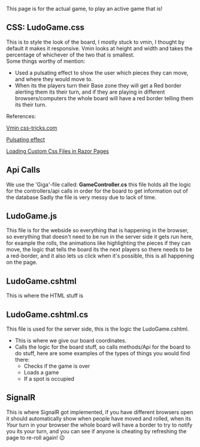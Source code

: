 This page is for the actual game, to play an active game that is!

## CSS: LudoGame.css
This is to style the look of the board, I mostly stuck to vmin, I thought by default it makes it responsive. Vmin looks at height and width and takes the percentage of whichever of the two that is smallest.  
Some things worthy of mention:
* Used a pulsating effect to show the user which pieces they can move, and where they would move to.
* When its the players turn their Base zone they will get a Red border alerting them its their turn, and if they are playing in different browsers/computers the whole board will have a red border telling them its their turn. 

References:

[Vmin css-tricks.com](https://css-tricks.com/simple-little-use-case-vmin/)

[Pulsating effect]()

[Loading Custom Css Files in Razor Pages](https://dev.to/amjadmh73/loading-custom-css-files-in-razor-pages-4no9)

## Api Calls
We use the 'Giga'-file called: **GameController.cs** this file holds all the logic for the controllers/api calls in order for the board to get information out of the database
Sadly the file is very messy due to lack of time.

## LudoGame.js
This file is for the webside so everything that is happening in the browser, so everything that doesn't need to be run in the server side it gets run here, for example the rolls, the animations like highlighting the pieces if they can move, the logic that tells the board its the next players so there needs to be a red-border, and it also lets us click when it's possible, this is all happening on the page.

## LudoGame.cshtml
This is where the HTML stuff is 

## LudoGame.cshtml.cs
This file is used for the server side, this is the logic the LudoGame.cshtml.
* This is where we give our board coordinates. 
* Calls the logic for the board stuff, so calls methods/Api for the board to do stuff, here are some examples of the types of things you would find there:
  * Checks if the game is over
  * Loads a game
  * If a spot is occupied

## SignalR
This is where SignalR got implemented, if you have different browsers open it should automatically show when people have moved and rolled, when its *Your* turn in your browser the whole board will have a border to try to notify you its your turn, and you can see if anyone is cheating by refreshing the page to re-roll again! 😉
